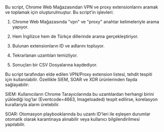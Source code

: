 Bu script, Chrome Web Mağazasından VPN ve proxy extensionlarını aramak ve toplamak için oluşturulmuştur. Bu script'in işlevleri: 

1. Chrome Web Mağazasında "vpn" ve "proxy" anahtar kelimeleriyle arama yapıyor.

2. Hem İngilizce hem de Türkçe dillerinde arama gerçekleştiriyor.
3. Bulunan extensionların ID ve adlarını topluyor.
4. Tekrarlanan uzantıları temizliyor.
5. Sonuçları bir CSV Dosyalarına kaydediyor.

Bu script tarafından elde edilen VPN/Proxy extension listesi, tehdit tespiti için kullanılabilir. Özellikle SIEM, SOAR ve XDR ürünlerinden fayda sağlayabilir:

SIEM: Kullanıcıların Chrome Tarayıcılarında bu uzantılardan herhangi birini yüklediği log'lar (Eventcode=4663, Imageloaded) tespit edilirse, korelasyon kurallarıyla alarm üretebilir.

SOAR: Otomasyon playbooklarında bu uzantı ID'leri ile eşleşen durumlar otomatik olarak karantinaya alınabilir veya kullanıcı bilgilendirilmesi yapılabilir.
